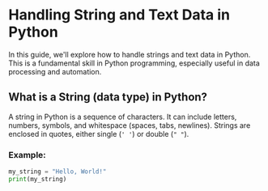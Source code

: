 # Handling String and Text Data in Python

In this guide, we'll explore how to handle strings and text data in Python. This is a fundamental skill in Python programming, especially useful in data processing and automation.

## What is a String (data type) in Python?

A string in Python is a sequence of characters. It can include letters, numbers, symbols, and whitespace (spaces, tabs, newlines). Strings are enclosed in quotes, either single (`' '`) or double (`" "`).

### Example:

```python
my_string = "Hello, World!"
print(my_string)
```

